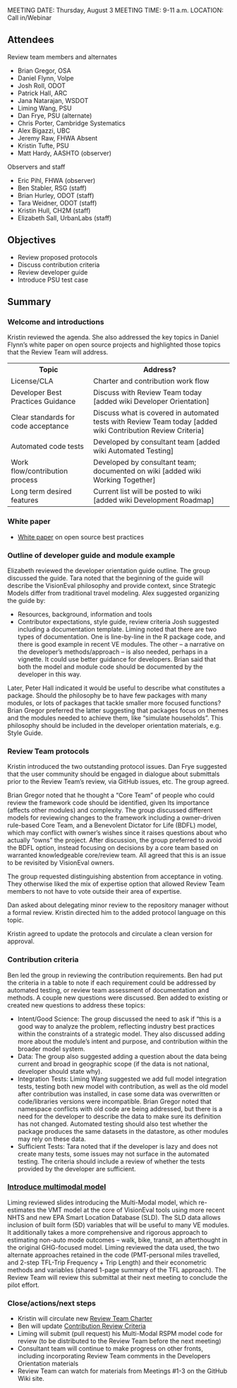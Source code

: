 MEETING DATE:	Thursday, August 3
MEETING TIME:	9-11 a.m.
LOCATION:	Call in/Webinar

## Attendees
Review team members and alternates
  - Brian Gregor, OSA
  - Daniel Flynn, Volpe 
  - Josh Roll, ODOT 
  - Patrick Hall, ARC 
  - Jana Natarajan, WSDOT
  - Liming Wang, PSU 
  - Dan Frye, PSU (alternate)
  - Chris Porter, Cambridge Systematics
  - Alex Bigazzi, UBC
  - Jeremy Raw, FHWA
Absent
  - Kristin Tufte, PSU
  - Matt Hardy, AASHTO (observer)

Observers and staff
  - Eric Pihl, FHWA (observer) 
  - Ben Stabler, RSG (staff) 
  - Brian Hurley, ODOT (staff)
  - Tara Weidner, ODOT (staff) 
  - Kristin Hull, CH2M (staff) 
  - Elizabeth Sall, UrbanLabs (staff)

## Objectives
* Review proposed protocols
* Discuss contribution criteria
* Review developer guide
* Introduce PSU test case


## Summary
### Welcome and introductions
Kristin reviewed the agenda.   She also addressed the key topics in Daniel Flynn’s white paper on open source projects and highlighted those topics that the Review Team will address.

<TABLE>
 <TR>
      <TH>Topic</TH>
      <TH>Address?</TH>
   </TR>
   <TR>
      <TD>License/CLA</TD>
      <TD>Charter and contribution work flow</TD>
   </TR>
   <TR>
      <TD>Developer Best Practices Guidance </TD>
      <TD>Discuss with Review Team today [added wiki Developer Orientation]</TD>
   </TR>
   <TR>
      <TD>Clear standards for code acceptance</TD>
      <TD>Discuss what is covered in automated tests with Review Team today [added wiki Contribution Review Criteria]</TD>
   </TR>
 <TR>
      <TD>Automated code tests</TD>
      <TD>Developed by consultant team [added wiki Automated Testing]</TD>
   </TR>
<TR>
      <TD>Work flow/contribution process</TD>
      <TD>Developed by consultant team; documented on wiki [added wiki Working Together]</TD>
   </TR>
<TR>
      <TD>Long term desired features</TD>
      <TD>Current list will be posted to wiki [added wiki Development Roadmap]</TD>
   </TR>
</TABLE>


### White paper
* [White paper](http://htmlpreview.github.io/?https://github.com/VisionEval/OSwhitepaper/blob/master/VEwhitepaper.html) on open source best practices

### Outline of developer guide and module example
Elizabeth reviewed the developer orientation guide outline.  The group discussed the guide.  Tara noted that the beginning of the guide will describe the VisionEval philosophy and provide context, since Strategic Models differ from traditional travel modeling.  Alex suggested organizing the guide by:
* Resources, background, information and tools
* Contributor expectations, style guide, review criteria
Josh suggested including a documentation template.  Liming noted that there are two types of documentation.  One is line-by-line in the R package code, and there is good example in recent VE modules.  The other – a narrative on the developer’s methods/approach – is also needed, perhaps in a vignette.  It could use better guidance for developers.  Brian said that both the model and module code should be documented by the developer in this way.

Later, Peter Hall indicated it would be useful to describe what constitutes a package.  Should the philosophy be to have few packages with many modules, or lots of packages that tackle smaller more focused functions?  Brian Gregor preferred the latter suggesting that packages focus on themes and the modules needed to achieve them, like “simulate households”.   This philosophy should be included in the developer orientation materials, e.g. Style Guide.

### Review Team protocols
Kristin introduced the two outstanding protocol issues.  Dan Frye suggested that the user community should be engaged in dialogue about submittals prior to the Review Team’s review, via GitHub issues, etc. The group agreed.

Brian Gregor noted that he thought a “Core Team” of people who could review the framework code should be identified, given Its importance (affects other modules) and complexity.  The group discussed different models for reviewing changes to the framework including a owner-driven rule-based Core Team, and a Benevolent Dictator for Life (BDFL) model, which may conflict with owner’s wishes since it raises questions about who actually “owns” the project.  After discussion, the group preferred to avoid the BDFL option, instead focusing on decisions by a core team based on warranted knowledgeable core/review team.  All agreed that this is an issue to be revisited by VisionEval owners.

The group requested distinguishing abstention from acceptance in voting. They otherwise liked the mix of expertise option that allowed Review Team members to not have to vote outside their area of expertise.

Dan asked about delegating minor review to the repository manager without a formal review.  Kristin directed him to the added protocol language on this topic.

Kristin agreed to update the protocols and circulate a clean version for approval.

### Contribution criteria
Ben led the group in reviewing the contribution requirements. Ben had put the criteria in a table to note if each requirement could be addressed by automated testing, or review team assessment of documentation and methods. A couple new questions were discussed. Ben added to existing or created new questions to address these topics:
* Intent/Good Science: The group discussed the need to ask if “this is a good way to analyze the problem, reflecting industry best practices within the constraints of a strategic model.  They also discussed adding more about the module’s intent and purpose, and contribution within the broader model system.  
* Data:  The group also suggested adding a question about the data being current and broad in geographic scope (if the data is not national, developer should state why). 
* Integration Tests: Liming Wang suggested we add full model integration tests, testing both new model with contribution, as well as the old model after contribution was installed, in case some data was overwritten or code/libraries versions were incompatible.  Brian Gregor noted that namespace conflicts with old code are being addressed, but there is a need for the developer to describe the data to make sure its definition has not changed. Automated testing should also test whether the package produces the same datasets in the datastore, as other modules may rely on these data.
* Sufficient Tests: Tara noted that if the developer is lazy and does not create many tests, some issues may not surface in the automated testing. The criteria should include a review of whether the tests provided by the developer are sufficient.

### [Introduce multimodal model](https://cities-lab.github.io/SPR788/VEReviewTeam.html#1)
Liming reviewed slides introducing the Multi-Modal model, which re-estimates the VMT model at the core of VisionEval tools using more recent NHTS and new EPA Smart Location Database (SLD). The SLD data allows inclusion of built form (5D) variables that will be useful to many VE modules.  It additionally takes a more comprehensive and rigorous approach to estimating non-auto mode outcomes – walk, bike, transit, an afterthought in the original GHG-focused model. Liming reviewed the data used, the two alternate approaches retained in the code (PMT-personal miles travelled, and 2-step TFL-Trip Frequency + Trip Length) and their econometric methods and variables (shared 1-page summary of the TFL approach). 
The Review Team will review this submittal at their next meeting to conclude the pilot effort.

### Close/actions/next steps
* Kristin will circulate new [Review Team Charter](https://github.com/gregorbj/VisionEval/wiki/Review-Team-Charter)
* Ben will update [Contribution Review Criteria](https://github.com/gregorbj/VisionEval/wiki/Contribution-Review-Criteria)
* Liming will submit (pull request) his Multi-Modal RSPM model code for review (to be distributed to the Review Team before the next meeting)
* Consultant team will continue to make progress on other fronts, including incorporating Review Team comments in the Developers Orientation materials
* Review Team can watch for materials from Meetings #1-3 on the GitHub Wiki site. 


